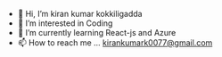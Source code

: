 - 👋 Hi, I’m kiran kumar kokkiligadda
- 👀 I’m interested in Coding
- 🌱 I’m currently learning React-js and Azure
- 📫 How to reach me ... kirankumark0077@gmail.com
